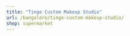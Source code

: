 ```yaml
---
title: "Tinge Custom Makeup Studio"
url: /bangalore/tinge-custom-makeup-studio/
shop: supermarket
---
```

